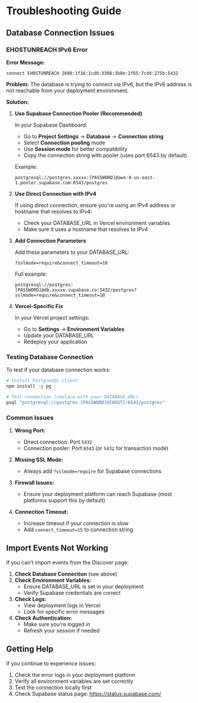 # Troubleshooting Guide

## Database Connection Issues

### EHOSTUNREACH IPv6 Error

**Error Message:**
```
connect EHOSTUNREACH 2600:1f16:1cd0:3308:3b8e:2f65:7cdd:275b:5432
```

**Problem:** The database is trying to connect via IPv6, but the IPv6 address is not reachable from your deployment environment.

**Solution:**

1. **Use Supabase Connection Pooler (Recommended)**

   In your Supabase Dashboard:
   - Go to **Project Settings** → **Database** → **Connection string**
   - Select **Connection pooling** mode
   - Use **Session mode** for better compatibility
   - Copy the connection string with pooler (uses port 6543 by default)

   Example:
   ```
   postgresql://postgres.xxxxx:[PASSWORD]@aws-0-us-east-1.pooler.supabase.com:6543/postgres
   ```

2. **Use Direct Connection with IPv4**

   If using direct connection, ensure you're using an IPv4 address or hostname that resolves to IPv4:
   - Check your DATABASE_URL in Vercel environment variables
   - Make sure it uses a hostname that resolves to IPv4

3. **Add Connection Parameters**

   Add these parameters to your DATABASE_URL:
   ```
   ?sslmode=require&connect_timeout=10
   ```

   Full example:
   ```
   postgresql://postgres:[PASSWORD]@db.xxxxx.supabase.co:5432/postgres?sslmode=require&connect_timeout=10
   ```

4. **Vercel-Specific Fix**

   In your Vercel project settings:
   - Go to **Settings** → **Environment Variables**
   - Update your DATABASE_URL
   - Redeploy your application

### Testing Database Connection

To test if your database connection works:

```bash
# Install PostgreSQL client
npm install -g pg

# Test connection (replace with your DATABASE_URL)
psql "postgresql://postgres:[PASSWORD]@[HOST]:6543/postgres"
```

### Common Issues

1. **Wrong Port:**
   - Direct connection: Port `5432`
   - Connection pooler: Port `6543` (or `5432` for transaction mode)

2. **Missing SSL Mode:**
   - Always add `?sslmode=require` for Supabase connections

3. **Firewall Issues:**
   - Ensure your deployment platform can reach Supabase (most platforms support this by default)

4. **Connection Timeout:**
   - Increase timeout if your connection is slow
   - Add `connect_timeout=15` to connection string

## Import Events Not Working

If you can't import events from the Discover page:

1. **Check Database Connection** (see above)
2. **Check Environment Variables:**
   - Ensure DATABASE_URL is set in your deployment
   - Verify Supabase credentials are correct
3. **Check Logs:**
   - View deployment logs in Vercel
   - Look for specific error messages
4. **Check Authentication:**
   - Make sure you're logged in
   - Refresh your session if needed

## Getting Help

If you continue to experience issues:
1. Check the error logs in your deployment platform
2. Verify all environment variables are set correctly
3. Test the connection locally first
4. Check Supabase status page: https://status.supabase.com/
